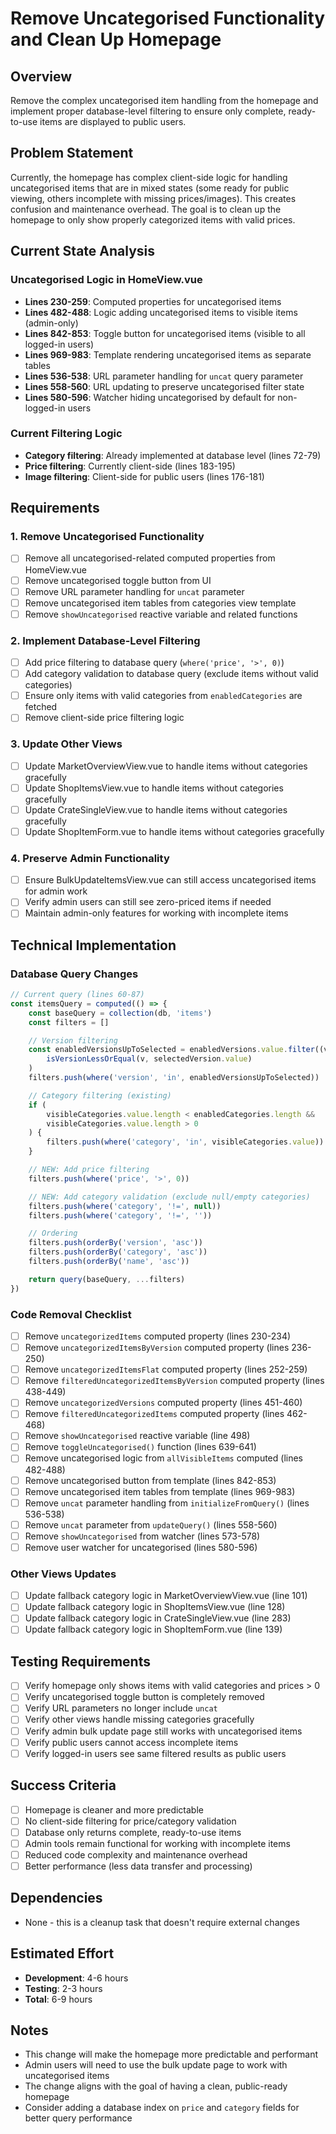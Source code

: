 # Remove Uncategorised Functionality and Clean Up Homepage

## Overview

Remove the complex uncategorised item handling from the homepage and implement proper database-level filtering to ensure only complete, ready-to-use items are displayed to public users.

## Problem Statement

Currently, the homepage has complex client-side logic for handling uncategorised items that are in mixed states (some ready for public viewing, others incomplete with missing prices/images). This creates confusion and maintenance overhead. The goal is to clean up the homepage to only show properly categorized items with valid prices.

## Current State Analysis

### Uncategorised Logic in HomeView.vue

-   **Lines 230-259**: Computed properties for uncategorised items
-   **Lines 482-488**: Logic adding uncategorised items to visible items (admin-only)
-   **Lines 842-853**: Toggle button for uncategorised items (visible to all logged-in users)
-   **Lines 969-983**: Template rendering uncategorised items as separate tables
-   **Lines 536-538**: URL parameter handling for `uncat` query parameter
-   **Lines 558-560**: URL updating to preserve uncategorised filter state
-   **Lines 580-596**: Watcher hiding uncategorised by default for non-logged-in users

### Current Filtering Logic

-   **Category filtering**: Already implemented at database level (lines 72-79)
-   **Price filtering**: Currently client-side (lines 183-195)
-   **Image filtering**: Client-side for public users (lines 176-181)

## Requirements

### 1. Remove Uncategorised Functionality

-   [ ] Remove all uncategorised-related computed properties from HomeView.vue
-   [ ] Remove uncategorised toggle button from UI
-   [ ] Remove URL parameter handling for `uncat` parameter
-   [ ] Remove uncategorised item tables from categories view template
-   [ ] Remove `showUncategorised` reactive variable and related functions

### 2. Implement Database-Level Filtering

-   [ ] Add price filtering to database query (`where('price', '>', 0)`)
-   [ ] Add category validation to database query (exclude items without valid categories)
-   [ ] Ensure only items with valid categories from `enabledCategories` are fetched
-   [ ] Remove client-side price filtering logic

### 3. Update Other Views

-   [ ] Update MarketOverviewView.vue to handle items without categories gracefully
-   [ ] Update ShopItemsView.vue to handle items without categories gracefully
-   [ ] Update CrateSingleView.vue to handle items without categories gracefully
-   [ ] Update ShopItemForm.vue to handle items without categories gracefully

### 4. Preserve Admin Functionality

-   [ ] Ensure BulkUpdateItemsView.vue can still access uncategorised items for admin work
-   [ ] Verify admin users can still see zero-priced items if needed
-   [ ] Maintain admin-only features for working with incomplete items

## Technical Implementation

### Database Query Changes

```javascript
// Current query (lines 60-87)
const itemsQuery = computed(() => {
	const baseQuery = collection(db, 'items')
	const filters = []

	// Version filtering
	const enabledVersionsUpToSelected = enabledVersions.value.filter((v) =>
		isVersionLessOrEqual(v, selectedVersion.value)
	)
	filters.push(where('version', 'in', enabledVersionsUpToSelected))

	// Category filtering (existing)
	if (
		visibleCategories.value.length < enabledCategories.length &&
		visibleCategories.value.length > 0
	) {
		filters.push(where('category', 'in', visibleCategories.value))
	}

	// NEW: Add price filtering
	filters.push(where('price', '>', 0))

	// NEW: Add category validation (exclude null/empty categories)
	filters.push(where('category', '!=', null))
	filters.push(where('category', '!=', ''))

	// Ordering
	filters.push(orderBy('version', 'asc'))
	filters.push(orderBy('category', 'asc'))
	filters.push(orderBy('name', 'asc'))

	return query(baseQuery, ...filters)
})
```

### Code Removal Checklist

-   [ ] Remove `uncategorizedItems` computed property (lines 230-234)
-   [ ] Remove `uncategorizedItemsByVersion` computed property (lines 236-250)
-   [ ] Remove `uncategorizedItemsFlat` computed property (lines 252-259)
-   [ ] Remove `filteredUncategorizedItemsByVersion` computed property (lines 438-449)
-   [ ] Remove `uncategorizedVersions` computed property (lines 451-460)
-   [ ] Remove `filteredUncategorizedItems` computed property (lines 462-468)
-   [ ] Remove `showUncategorised` reactive variable (line 498)
-   [ ] Remove `toggleUncategorised()` function (lines 639-641)
-   [ ] Remove uncategorised logic from `allVisibleItems` computed (lines 482-488)
-   [ ] Remove uncategorised button from template (lines 842-853)
-   [ ] Remove uncategorised item tables from template (lines 969-983)
-   [ ] Remove `uncat` parameter handling from `initializeFromQuery()` (lines 536-538)
-   [ ] Remove `uncat` parameter from `updateQuery()` (lines 558-560)
-   [ ] Remove `showUncategorised` from watcher (lines 573-578)
-   [ ] Remove user watcher for uncategorised (lines 580-596)

### Other Views Updates

-   [ ] Update fallback category logic in MarketOverviewView.vue (line 101)
-   [ ] Update fallback category logic in ShopItemsView.vue (line 128)
-   [ ] Update fallback category logic in CrateSingleView.vue (line 283)
-   [ ] Update fallback category logic in ShopItemForm.vue (line 139)

## Testing Requirements

-   [ ] Verify homepage only shows items with valid categories and prices > 0
-   [ ] Verify uncategorised toggle button is completely removed
-   [ ] Verify URL parameters no longer include `uncat`
-   [ ] Verify other views handle missing categories gracefully
-   [ ] Verify admin bulk update page still works with uncategorised items
-   [ ] Verify public users cannot access incomplete items
-   [ ] Verify logged-in users see same filtered results as public users

## Success Criteria

-   [ ] Homepage is cleaner and more predictable
-   [ ] No client-side filtering for price/category validation
-   [ ] Database only returns complete, ready-to-use items
-   [ ] Admin tools remain functional for working with incomplete items
-   [ ] Reduced code complexity and maintenance overhead
-   [ ] Better performance (less data transfer and processing)

## Dependencies

-   None - this is a cleanup task that doesn't require external changes

## Estimated Effort

-   **Development**: 4-6 hours
-   **Testing**: 2-3 hours
-   **Total**: 6-9 hours

## Notes

-   This change will make the homepage more predictable and performant
-   Admin users will need to use the bulk update page to work with uncategorised items
-   The change aligns with the goal of having a clean, public-ready homepage
-   Consider adding a database index on `price` and `category` fields for better query performance
